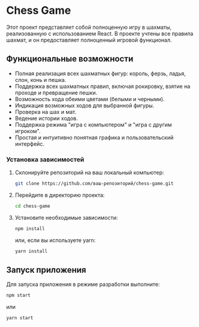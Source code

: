 # Chess Game

Этот проект представляет собой полноценную игру в шахматы, реализованную с использованием React. В проекте учтены все правила шахмат, и он предоставляет полноценный игровой функционал.

## Функциональные возможности

<ul>
  <li>Полная реализация всех шахматных фигур: король, ферзь, ладья, слон, конь и пешка.</li>
  <li>Поддержка всех шахматных правил, включая рокировку, взятие на проходе и превращение пешки.</li>
  <li>Возможность хода обеими цветами (белыми и черными).</li>
  <li>Индикация возможных ходов для выбранной фигуры.</li>
  <li>Проверка на шах и мат.</li>
  <li>Ведение истории ходов.</li>
  <li>Поддержка режима "игра с компьютером" и "игра с другим игроком".</li>
  <li>Простая и интуитивно понятная графика и пользовательский интерфейс.</li>
</ul>

### Установка зависимостей

1. Склонируйте репозиторий на ваш локальный компьютер:

   ```sh
   git clone https://github.com/ваш-репозиторий/chess-game.git
   ```

2. Перейдите в директорию проекта:

   ```sh
   cd chess-game
   ```

3. Установите необходимые зависимости:
   ```sh
   npm install
   ```
   или, если вы используете yarn:
   ```sh
   yarn install
   ```

## Запуск приложения

Для запуска приложения в режиме разработки выполните:

```sh
npm start
```

или

```sh
yarn start
```
